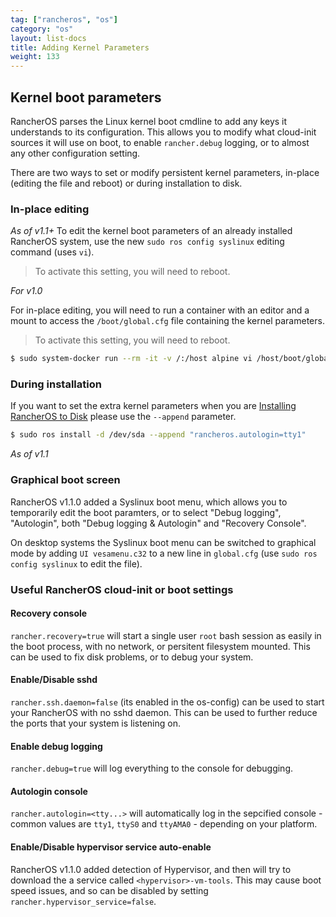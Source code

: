 ```yaml
---
tag: ["rancheros", "os"]
category: "os"
layout: list-docs
title: Adding Kernel Parameters
weight: 133
---
```


## Kernel boot parameters

RancherOS parses the Linux kernel boot cmdline to add any keys it understands to its configuration. This allows you to modify what cloud-init sources it will use on boot, to enable `rancher.debug` logging, or to almost any other configuration setting.

There are two ways to set or modify persistent kernel parameters, in-place (editing the file and reboot) or during installation to disk.

### In-place editing

_As of v1.1+_
To edit the kernel boot parameters of an already installed RancherOS system, use the new `sudo ros config syslinux` editing command (uses `vi`).

> To activate this setting, you will need to reboot.

_For v1.0_

For in-place editing, you will need to run a container with an editor and a mount to access the `/boot/global.cfg` file containing the kernel parameters.

> To activate this setting, you will need to reboot.

```bash
$ sudo system-docker run --rm -it -v /:/host alpine vi /host/boot/global.cfg
```

### During installation

If you want to set the extra kernel parameters when you are [Installing RancherOS to Disk]({{page.osbaseurl}}/running-rancheros/server/install-to-disk/) please use the `--append` parameter.

```bash
$ sudo ros install -d /dev/sda --append "rancheros.autologin=tty1"
```

_As of v1.1_

### Graphical boot screen

RancherOS v1.1.0 added a Syslinux boot menu, which allows you to temporarily edit the boot paramters, or to select "Debug logging", "Autologin", both "Debug logging & Autologin" and "Recovery Console".

On desktop systems the Syslinux boot menu can be switched to graphical mode by adding `UI vesamenu.c32` to a new line in `global.cfg` (use `sudo ros config syslinux` to edit the file).

### Useful RancherOS cloud-init or boot settings

#### Recovery console

`rancher.recovery=true` will start a single user `root` bash session as easily in the boot process, with no network, or persitent filesystem mounted. This can be used to fix disk problems, or to debug your system.

#### Enable/Disable sshd

`rancher.ssh.daemon=false` (its enabled in the os-config) can be used to start your RancherOS with no sshd daemon. This can be used to further reduce the ports that your system is listening on.

#### Enable debug logging

`rancher.debug=true` will log everything to the console for debugging.

#### Autologin console

`rancher.autologin=<tty...>` will automatically log in the sepcified console - common values are `tty1`, `ttyS0` and `ttyAMA0` - depending on your platform.

#### Enable/Disable hypervisor service auto-enable

RancherOS v1.1.0 added detection of Hypervisor, and then will try to download the a service called `<hypervisor>-vm-tools`. This may cause boot speed issues, and so can be disabled by setting `rancher.hypervisor_service=false`.
